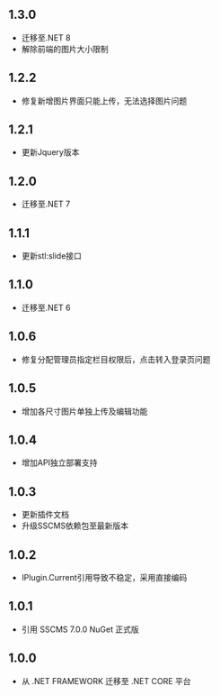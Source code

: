 ## 1.3.0
* 迁移至.NET 8
* 解除前端的图片大小限制

## 1.2.2
* 修复新增图片界面只能上传，无法选择图片问题

## 1.2.1
* 更新Jquery版本

## 1.2.0
* 迁移至.NET 7

## 1.1.1
* 更新stl:slide接口

## 1.1.0
* 迁移至.NET 6

## 1.0.6
* 修复分配管理员指定栏目权限后，点击转入登录页问题

## 1.0.5
* 增加各尺寸图片单独上传及编辑功能

## 1.0.4
* 增加API独立部署支持

## 1.0.3
* 更新插件文档
* 升级SSCMS依赖包至最新版本

## 1.0.2
* IPlugin.Current引用导致不稳定，采用直接编码

## 1.0.1
* 引用 SSCMS 7.0.0 NuGet 正式版

## 1.0.0
* 从 .NET FRAMEWORK 迁移至 .NET CORE 平台